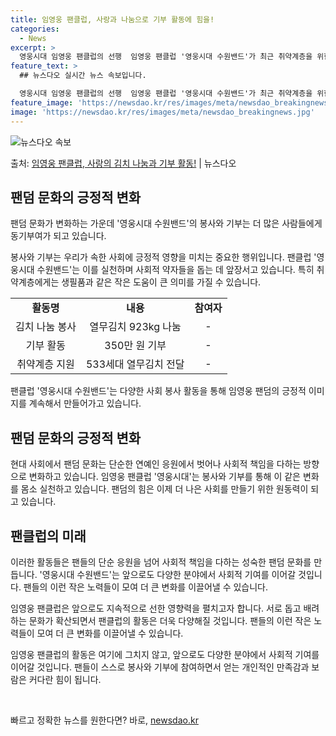 ```yaml
---
title: 임영웅 팬클럽, 사랑과 나눔으로 기부 활동에 힘을!
categories:
  - News
excerpt: >
  영웅시대 임영웅 팬클럽의 선행  임영웅 팬클럽 '영웅시대 수원밴드'가 최근 취약계층을 위한 김치 봉사와 기부…
feature_text: >
  ## 뉴스다오 실시간 뉴스 속보입니다.

  영웅시대 임영웅 팬클럽의 선행  임영웅 팬클럽 '영웅시대 수원밴드'가 최근 취약계층을 위한 김치 봉사와 기부…
feature_image: 'https://newsdao.kr/res/images/meta/newsdao_breakingnews.jpg'
image: 'https://newsdao.kr/res/images/meta/newsdao_breakingnews.jpg'
---
```


![뉴스다오 속보](https://newsdao.kr/res/images/meta/newsdao_breakingnews.jpg)

<p>출처: <a href="https://newsdao.kr/4411" rel="dofollow">임영웅 팬클럽, 사랑의 김치 나눔과 기부 활동!</a> | 뉴스다오</p>

<h2 data-ke-size="size26">팬덤 문화의 긍정적 변화</h2>
<p data-ke-size="size16">팬덤 문화가 변화하는 가운데 '영웅시대 수원밴드'의 봉사와 기부는 더 많은 사람들에게 동기부여가 되고 있습니다.</p>

<p data-ke-size="size16">봉사와 기부는 우리가 속한 사회에 긍정적 영향을 미치는 중요한 행위입니다. 팬클럽 '영웅시대 수원밴드'는 이를 실천하며 사회적 약자들을 돕는 데 앞장서고 있습니다. 특히 취약계층에게는 생필품과 같은 작은 도움이 큰 의미를 가질 수 있습니다.</p>

<table>
  <tr>
    <td style="text-align: center; height: 17px;"><b>활동명</b></td>
    <td style="text-align: center; height: 17px;"><b>내용</b></td>
    <td style="text-align: center; height: 17px;"><b>참여자</b></td>
  </tr>
  <tr>
    <td style="text-align: center; height: 17px;">김치 나눔 봉사</td>
    <td style="text-align: center; height: 17px;">열무김치 923kg 나눔</td>
    <td style="text-align: center; height: 17px;">- </td>
  </tr>
  <tr>
    <td style="text-align: center; height: 17px;">기부 활동</td>
    <td style="text-align: center; height: 17px;">350만 원 기부</td>
    <td style="text-align: center; height: 17px;">- </td>
  </tr>
  <tr>
    <td style="text-align: center; height: 17px;">취약계층 지원</td>
    <td style="text-align: center; height: 17px;">533세대 열무김치 전달</td>
    <td style="text-align: center; height: 17px;">- </td>
  </tr>
</table>

<p data-ke-size="size16">팬클럽 '영웅시대 수원밴드'는 다양한 사회 봉사 활동을 통해 임영웅 팬덤의 긍정적 이미지를 계속해서 만들어가고 있습니다.</p>

<h2 data-ke-size="size26">팬덤 문화의 긍정적 변화</h2>
<p data-ke-size="size16">현대 사회에서 팬덤 문화는 단순한 연예인 응원에서 벗어나 사회적 책임을 다하는 방향으로 변화하고 있습니다. 임영웅 팬클럽 '영웅시대'는 봉사와 기부를 통해 이 같은 변화를 몸소 실천하고 있습니다. 팬덤의 힘은 이제 더 나은 사회를 만들기 위한 원동력이 되고 있습니다.</p>

<h2 data-ke-size="size26">팬클럽의 미래</h2>
<p data-ke-size="size16">이러한 활동들은 팬들의 단순 응원을 넘어 사회적 책임을 다하는 성숙한 팬덤 문화를 만듭니다. '영웅시대 수원밴드'는 앞으로도 다양한 분야에서 사회적 기여를 이어갈 것입니다. 팬들의 이런 작은 노력들이 모여 더 큰 변화를 이끌어낼 수 있습니다.</p>

<p data-ke-size="size16">임영웅 팬클럽은 앞으로도 지속적으로 선한 영향력을 펼치고자 합니다. 서로 돕고 배려하는 문화가 확산되면서 팬클럽의 활동은 더욱 다양해질 것입니다. 팬들의 이런 작은 노력들이 모여 더 큰 변화를 이끌어낼 수 있습니다.</p>

<p data-ke-size="size16">임영웅 팬클럽의 활동은 여기에 그치지 않고, 앞으로도 다양한 분야에서 사회적 기여를 이어갈 것입니다. 팬들이 스스로 봉사와 기부에 참여하면서 얻는 개인적인 만족감과 보람은 커다란 힘이 됩니다.</p>

<p data-ke-size="size16">&nbsp;</p> 

빠르고 정확한 뉴스를 원한다면? 바로, <a href="https://newsdao.kr" rel="dofollow">newsdao.kr</a>


